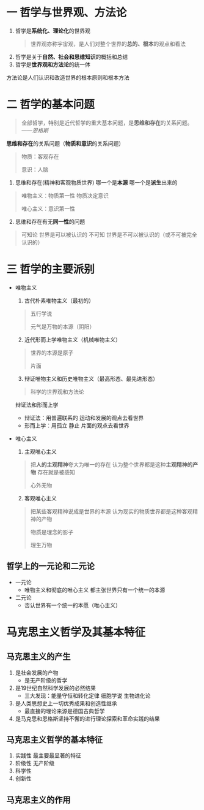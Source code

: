 # 一 哲学与世界观、方法论
1. 哲学是**系统化、理论化**的世界观
   > 世界观亦称宇宙观，是人们对整个世界的**总的、根本**的观点和看法
2. 哲学是关于**自然、社会和思维知识**的概括和总结
3. 哲学是**世界观和方法论**的统一体

方法论是人们认识和改造世界的根本原则和根本方法

# 二 哲学的基本问题
> 全部哲学，特别是近代哲学的重大基本问题，是**思维和存在**的关系问题。 ——*恩格斯*

**思维和存在**的关系问题（**物质和意识**的关系问题）
> 物质：客观存在
>
> 意识：人脑

1. 思维和存在(精神和客观物质世界) 哪一个是**本源** 哪一个是**派生**出来的

> 唯物主义：物质第一性 物质决定意识
> 
> 唯心主义：意识第一性 

2. 思维和存在有无**同一性**的问题

> 可知论 世界是可以被认识的
> 不可知 世界是不可以被认识的（或不可被完全认识的）

# 三 哲学的主要派别
- 唯物主义
  1. 古代朴素唯物主义（最初的）
   > 五行学说
   > 
   > 元气是万物的本源（阴阳）
  2. 近代形而上学唯物主义（机械唯物主义）
   >  世界的本源是原子
   >
   > 片面 
  3. 辩证唯物主义和历史唯物主义（最高形态、最先进形态）
   > 科学的世界观和方法论

   辩证法和形而上学
   - 辩证法：用普遍联系的 运动和发展的观点去看世界
   - 形而上学：用孤立 静止 片面的观点去看世界


- 唯心主义
  1. 主观唯心主义
   > 把**人的主观精神**夸大为唯一的存在 认为整个世界都是这种**主观精神的产物**
   > 存在就是被感知
   >
   > 心外无物
   2. 客观唯心主义
   > 把某些客观精神说成是世界的本源 认为现实的物质世界都是这种客观精神的产物
   >  
   > 物质是理念的影子
   > 
   > 理生万物 

## 哲学上的一元论和二元论
- 一元论
  - 唯物主义和彻底的唯心主义 都主张世界只有一个统一的本源
- 二元论
  - 否认世界有一个统一的本愿（唯心主义）

# 马克思主义哲学及其基本特征
## 马克思主义的产生
1. 是社会发展的产物
   - 是无产阶级的哲学
2. 是19世纪自然科学发展的必然结果
   - 三大发现：能量守恒和转化定律 细胞学说 生物进化论 
3. 是人类思想史上一切优秀成果和创造性继承
   - 最直接的理论来源是德国古典哲学
4. 是马克思和恩格斯坚持不懈的进行理论探索和革命实践的结果
## 马克思主义哲学的基本特征
1. 实践性
   最主要最显著的特征
2. 阶级性 无产阶级
3. 科学性
4. 创新性
## 马克思主义的作用

